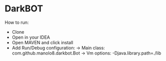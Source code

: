 # DarkBOT

How to run:
- Clone
- Open in your IDEA
- Open MAVEN and click install
- Add Run/Debug configuration:
  -> Main class: com.github.manolo8.darkbot.Bot
  -> Vm options: -Djava.library.path=./lib
